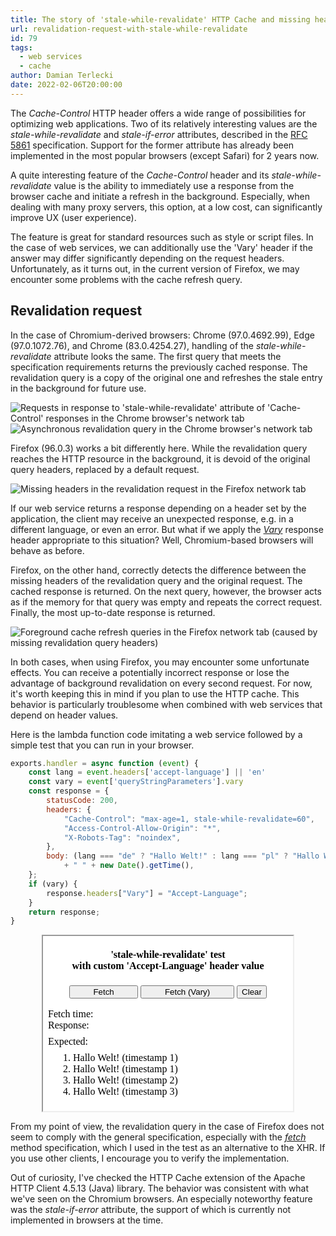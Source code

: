 ```yaml
---
title: The story of 'stale-while-revalidate' HTTP Cache and missing headers
url: revalidation-request-with-stale-while-revalidate
id: 79
tags:
  - web services
  - cache
author: Damian Terlecki
date: 2022-02-06T20:00:00
---
```


The *Cache-Control* HTTP header offers a wide range of possibilities for optimizing web
applications. Two of its relatively interesting values are the *stale-while-revalidate* and *stale-if-error*
attributes, described in the [RFC 5861](https://datatracker.ietf.org/doc/html/rfc5861) specification.
Support for the former attribute has already been implemented in the most popular browsers (except Safari) for 2 years now.

A quite interesting feature of the *Cache-Control* header and its *stale-while-revalidate* value is the ability to immediately
use a response from the browser cache and initiate a refresh in the background. Especially, when dealing with many proxy servers,
this option, at a low cost, can significantly improve UX (user experience).

The feature is great for standard resources such as style or script files. In the case of web services, we can
additionally use the 'Vary' header if the answer may differ significantly depending on the request headers. Unfortunately,
as it turns out, in the current version of Firefox, we may encounter some problems with the cache refresh query.

## Revalidation request

In the case of Chromium-derived browsers: Chrome (97.0.4692.99), Edge (97.0.1072.76), and Chrome (83.0.4254.27), handling
of the *stale-while-revalidate* attribute looks the same. The first query that meets the specification requirements returns the
previously cached response. The revalidation query is a copy of the original one and refreshes the stale entry in the background for future use.

<img src="/img/hq/stale-while-revalidate-chrome-network.png" alt="Requests in response to 'stale-while-revalidate' attribute of 'Cache-Control' responses in the Chrome browser's network tab" title="'stale-while-revalidate' in the 'network' tab (Chrome)">
<img src="/img/hq/stale-while-revalidate-chrome-request.png" alt="Asynchronous revalidation query in the Chrome browser's network tab" title="'stale-while-revalidate' background query (Chrome)">

Firefox (96.0.3) works a bit differently here. While the revalidation query reaches the HTTP resource in the background, it is
devoid of the original query headers, replaced by a default request.

<img src="/img/hq/stale-while-revalidate-firefox-network.png" alt="Missing headers in the revalidation request in the Firefox network tab" title="'stale-while-revalidate' revalidation request (Firefox)">

If our web service returns a response depending on a header set by the application, the client may receive an unexpected
response, e.g. in a different language, or even an error. But what if we apply the [*Vary*](https://datatracker.ietf.org/doc/html/rfc7231#section-7.1.4) response
header appropriate to this situation? Well, Chromium-based browsers will behave as before.

Firefox, on the other hand, correctly detects the difference between the missing headers of the revalidation query and the original
request. The cached response is returned. On the next query, however, the browser acts as if the memory for that query was empty
and repeats the correct request. Finally, the most up-to-date response is returned.

<img src="/img/hq/stale-while-revalidate-firefox-vary.png" alt="Foreground cache refresh queries in the Firefox network tab (caused by missing revalidation query headers)" title="'stale-while-revalidate' skips the cache (Firefox)">

In both cases, when using Firefox, you may encounter some unfortunate effects. You can receive a potentially incorrect response or
lose the advantage of background revalidation on every second request. For now, it's worth keeping this in mind if you plan to use the HTTP
cache. This behavior is particularly troublesome when combined with web services that depend on header values.

Here is the lambda function code imitating a web service followed by a simple test that you can run in your browser. 
```js
exports.handler = async function (event) {
    const lang = event.headers['accept-language'] || 'en'
    const vary = event['queryStringParameters'].vary
    const response = {
        statusCode: 200,
        headers: {
            "Cache-Control": "max-age=1, stale-while-revalidate=60",
            "Access-Control-Allow-Origin": "*",
            "X-Robots-Tag": "noindex",
        },
        body: (lang === "de" ? "Hallo Welt!" : lang === "pl" ? "Hallo Welt!!" : "Hello World!")
            + " " + new Date().getTime(),
    };
    if (vary) {
        response.headers["Vary"] = "Accept-Language";
    }
    return response;
}
```

<iframe height="280px" width="400px" sandbox="allow-scripts" style="display:block; margin: 0 auto 0 auto; background:white;"
srcdoc="
<div>
    <h4 style='text-align: center;'>'stale-while-revalidate' test<br/>with custom 'Accept-Language' header value</h4>
    <div style='text-align: center; margin-bottom: 1em;'>
        <button style='width: 110px' onclick='load()'>Fetch<span id='fetch'></span></button>
        <button style='width: 150px' onclick='load(true)'>Fetch (Vary)<span id='fetch2'></span></button>
        <button onclick='clearCache()'>Clear</button>
    </div>
    <div style='margin-bottom: 0.5em;'>
        <div>Fetch time: <span id='debug'></span></div>
        <div>Response: <span id='result'></span></div>
    </div>
    <div>Expected:
    <ol style='margin-top: 0.5em;'>
        <li>Hallo Welt! (timestamp 1)</li>
        <li>Hallo Welt! (timestamp 1)</li>
        <li>Hallo Welt! (timestamp 2)</li>
        <li>Hallo Welt! (timestamp 3)</li>
    </ol>
    </div>
</div>
<script>
let cacheKey = new Date().getTime().toString();
let lastTimeout;
function clearCache() {
    document.getElementById('debug').innerText = null;
    document.getElementById('result').innerText = null;
    document.getElementById('fetch').innerText = null;
    document.getElementById('fetch2').innerText = null;
    clearTimeout(lastTimeout);
    cacheKey = new Date().getTime().toString();
}
function load(vary) {
    let queryParams = '?cacheKey=' + cacheKey;
    if (vary) {
        queryParams += '&vary=true';
    }
    fetch('https://blog.termian.dev/test/stale-while-revalidate' + queryParams, {
        headers: {
          'Accept-Language': 'de'
        }
    })
        .then(response => response.text())
        .then(data => { 
            console.log('Received: ' + data);
            console.log(document);
            document.getElementById('result').innerText = data; 
            document.getElementById('debug').innerText = new Date().getTime().toString();
            document.getElementById('fetch').innerText = ' (wait 2s)';
            document.getElementById('fetch2').innerText = ' (wait 2s)';
            clearTimeout(lastTimeout);
            lastTimeout = setTimeout(()=>{
                    document.getElementById('fetch').innerText = null;
                    document.getElementById('fetch2').innerText = null;
            }, 2000);
        });
}
</script>
" > 
</iframe>


From my point of view, the revalidation query in the case of Firefox does not seem to comply with the general
specification, especially with the [*fetch*](https://web.archive.org/web/20220130075352/https://fetch.spec.whatwg.org/#ref-for-concept-request-clone%E2%91%A1)
method specification, which I used in the test as an alternative to the XHR. If you use other clients, I encourage
you to verify the implementation.

Out of curiosity, I've checked the HTTP Cache extension of the Apache HTTP Client 4.5.13 (Java) library. The behavior
was consistent with what we've seen on the Chromium browsers. An especially noteworthy feature was the *stale-if-error*
attribute, the support of which is currently not implemented in browsers at the time.